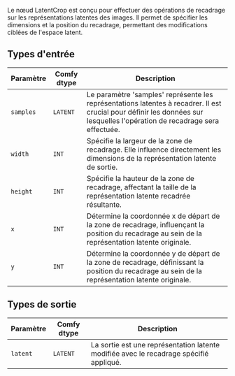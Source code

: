 
Le nœud LatentCrop est conçu pour effectuer des opérations de recadrage sur les représentations latentes des images. Il permet de spécifier les dimensions et la position du recadrage, permettant des modifications ciblées de l'espace latent.
## Types d'entrée

| Paramètre | Comfy dtype | Description |
|-----------|-------------|-------------|
| `samples` | `LATENT`    | Le paramètre 'samples' représente les représentations latentes à recadrer. Il est crucial pour définir les données sur lesquelles l'opération de recadrage sera effectuée. |
| `width`   | `INT`       | Spécifie la largeur de la zone de recadrage. Elle influence directement les dimensions de la représentation latente de sortie. |
| `height`  | `INT`       | Spécifie la hauteur de la zone de recadrage, affectant la taille de la représentation latente recadrée résultante. |
| `x`       | `INT`       | Détermine la coordonnée x de départ de la zone de recadrage, influençant la position du recadrage au sein de la représentation latente originale. |
| `y`       | `INT`       | Détermine la coordonnée y de départ de la zone de recadrage, définissant la position du recadrage au sein de la représentation latente originale. |

## Types de sortie

| Paramètre | Comfy dtype | Description |
|-----------|-------------|-------------|
| `latent`  | `LATENT`    | La sortie est une représentation latente modifiée avec le recadrage spécifié appliqué. |